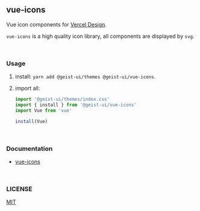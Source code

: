 ## vue-icons
Vue icon components for [Vercel Design](https://vercel.com/design).

`vue-icons` is a high quality icon library, all components are displayed by `svg`.

<br/>

### Usage

1. install: `yarn add @geist-ui/themes @geist-ui/vue-icons`.

2. import all:
    ```js
    import '@geist-ui/themes/index.css'
    import { install } from '@geist-ui/vue-icons'
    import Vue from 'vue'
    
    install(Vue)
    ```

<br/>

### Documentation

  - [vue-icons](https://vue-icons.geist-ui.dev/)


<br/>

### LICENSE
[MIT](LICENSE)
